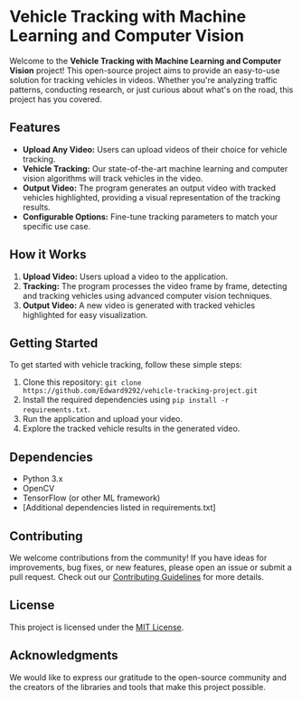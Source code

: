 # Vehicle Tracking with Machine Learning and Computer Vision
<!--
![GitHub License](https://img.shields.io/github/license/Edward9292/vehicle-tracking-project)
![GitHub Stars](https://img.shields.io/github/stars/Edward9292/vehicle-tracking-project)
![GitHub Forks](https://img.shields.io/github/forks/Edward9292/vehicle-tracking-project)
-->
Welcome to the **Vehicle Tracking with Machine Learning and Computer Vision** project! This open-source project aims to provide an easy-to-use solution for tracking vehicles in videos. Whether you're analyzing traffic patterns, conducting research, or just curious about what's on the road, this project has you covered.

## Features

- **Upload Any Video:** Users can upload videos of their choice for vehicle tracking.
- **Vehicle Tracking:** Our state-of-the-art machine learning and computer vision algorithms will track vehicles in the video.
- **Output Video:** The program generates an output video with tracked vehicles highlighted, providing a visual representation of the tracking results.
- **Configurable Options:** Fine-tune tracking parameters to match your specific use case.

## How it Works

1. **Upload Video:** Users upload a video to the application.
2. **Tracking:** The program processes the video frame by frame, detecting and tracking vehicles using advanced computer vision techniques.
3. **Output Video:** A new video is generated with tracked vehicles highlighted for easy visualization.

## Getting Started

To get started with vehicle tracking, follow these simple steps:

1. Clone this repository: `git clone https://github.com/Edward9292/vehicle-tracking-project.git`
2. Install the required dependencies using `pip install -r requirements.txt`.
3. Run the application and upload your video.
4. Explore the tracked vehicle results in the generated video.

## Dependencies

- Python 3.x
- OpenCV
- TensorFlow (or other ML framework)
- [Additional dependencies listed in requirements.txt]

## Contributing

We welcome contributions from the community! If you have ideas for improvements, bug fixes, or new features, please open an issue or submit a pull request. Check out our [Contributing Guidelines](CONTRIBUTING.md) for more details.

## License

This project is licensed under the [MIT License](LICENSE).

## Acknowledgments

We would like to express our gratitude to the open-source community and the creators of the libraries and tools that make this project possible.

